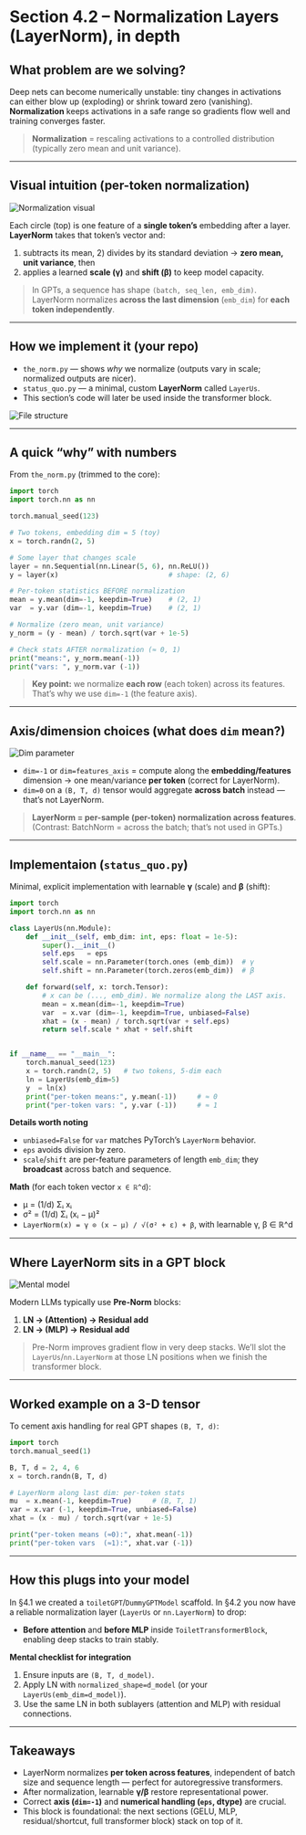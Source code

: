# Section 4.2 – Normalization Layers (LayerNorm), in depth

## What problem are we solving?
Deep nets can become numerically unstable: tiny changes in activations can either blow up (exploding) or shrink toward zero (vanishing). **Normalization** keeps activations in a safe range so gradients flow well and training converges faster.

> **Normalization** = rescaling activations to a controlled distribution (typically zero mean and unit variance).

---

## Visual intuition (per-token normalization)

![Normalization visual](./images/visual%20representation%20.png)

Each circle (top) is one feature of a **single token’s** embedding after a layer. **LayerNorm** takes that token’s vector and:
1) subtracts its mean, 2) divides by its standard deviation → **zero mean, unit variance**, then
3) applies a learned **scale (γ)** and **shift (β)** to keep model capacity.

> In GPTs, a sequence has shape `(batch, seq_len, emb_dim)`. LayerNorm normalizes **across the last dimension** (`emb_dim`) for **each token independently**.

---

## How we implement it (your repo)

- `the_norm.py` — shows *why* we normalize (outputs vary in scale; normalized outputs are nicer).
- `status_quo.py` — a minimal, custom **LayerNorm** called `LayerUs`.
- This section’s code will later be used inside the transformer block.

![File structure](./images/574efa1d-7a0b-41db-b4ea-11a5d6f26a3f.png)

---

## A quick “why” with numbers

From `the_norm.py` (trimmed to the core):

```python
import torch
import torch.nn as nn

torch.manual_seed(123)

# Two tokens, embedding dim = 5 (toy)
x = torch.randn(2, 5)

# Some layer that changes scale
layer = nn.Sequential(nn.Linear(5, 6), nn.ReLU())
y = layer(x)                           # shape: (2, 6)

# Per-token statistics BEFORE normalization
mean = y.mean(dim=-1, keepdim=True)    # (2, 1)
var  = y.var (dim=-1, keepdim=True)    # (2, 1)

# Normalize (zero mean, unit variance)
y_norm = (y - mean) / torch.sqrt(var + 1e-5)

# Check stats AFTER normalization (≈ 0, 1)
print("means:", y_norm.mean(-1))
print("vars: ", y_norm.var (-1))
```

> **Key point:** we normalize **each row** (each token) across its features. That’s why we use `dim=-1` (the feature axis).

---

## Axis/dimension choices (what does `dim` mean?)

![Dim parameter](./images/dim_parameter.png)

- `dim=-1` or `dim=features_axis` = compute along the **embedding/features** dimension → one mean/variance **per token** (correct for LayerNorm).
- `dim=0` on a `(B, T, d)` tensor would aggregate **across batch** instead — that’s not LayerNorm.

> **LayerNorm = per-sample (per-token) normalization across features**.  
> (Contrast: BatchNorm = across the batch; that’s not used in GPTs.)

---

## Implementaion (`status_quo.py`)

Minimal, explicit implementation with learnable **γ** (scale) and **β** (shift):

```python
import torch
import torch.nn as nn

class LayerUs(nn.Module):
    def __init__(self, emb_dim: int, eps: float = 1e-5):
        super().__init__()
        self.eps   = eps
        self.scale = nn.Parameter(torch.ones (emb_dim))  # γ
        self.shift = nn.Parameter(torch.zeros(emb_dim))  # β

    def forward(self, x: torch.Tensor):
        # x can be (..., emb_dim). We normalize along the LAST axis.
        mean = x.mean(dim=-1, keepdim=True)
        var  = x.var (dim=-1, keepdim=True, unbiased=False)
        xhat = (x - mean) / torch.sqrt(var + self.eps)
        return self.scale * xhat + self.shift


if __name__ == "__main__":
    torch.manual_seed(123)
    x = torch.randn(2, 5)   # two tokens, 5-dim each
    ln = LayerUs(emb_dim=5)
    y  = ln(x)
    print("per-token means:", y.mean(-1))     # ≈ 0
    print("per-token vars: ", y.var (-1))     # ≈ 1
```
**Details worth noting**
- `unbiased=False` for `var` matches PyTorch’s `LayerNorm` behavior.
- `eps` avoids division by zero.
- `scale`/`shift` are per-feature parameters of length `emb_dim`; they **broadcast** across batch and sequence.

**Math** (for each token vector `x ∈ ℝ^d`):
- μ = (1/d) Σᵢ xᵢ  
- σ² = (1/d) Σᵢ (xᵢ − μ)²  
- `LayerNorm(x) = γ ⊙ (x − μ) / √(σ² + ε) + β`, with learnable γ, β ∈ ℝ^d

---

## Where LayerNorm sits in a GPT block

![Mental model](./images/mental%20model.png)

Modern LLMs typically use **Pre-Norm** blocks:
1) **LN → (Attention) → Residual add**  
2) **LN → (MLP)      → Residual add**

> Pre-Norm improves gradient flow in very deep stacks. We’ll slot the `LayerUs`/`nn.LayerNorm` at those LN positions when we finish the transformer block.


---

## Worked example on a 3-D tensor

To cement axis handling for real GPT shapes `(B, T, d)`:

```python
import torch
torch.manual_seed(1)

B, T, d = 2, 4, 6
x = torch.randn(B, T, d)

# LayerNorm along last dim: per-token stats
mu  = x.mean(-1, keepdim=True)     # (B, T, 1)
var = x.var (-1, keepdim=True, unbiased=False)
xhat = (x - mu) / torch.sqrt(var + 1e-5)

print("per-token means (≈0):", xhat.mean(-1))
print("per-token vars  (≈1):", xhat.var (-1))
```

---

## How this plugs into your model

In §4.1 we created a `toiletGPT`/`DummyGPTModel` scaffold. In §4.2 you now have a reliable normalization layer (`LayerUs` or `nn.LayerNorm`) to drop:
- **Before attention** and **before MLP** inside `ToiletTransformerBlock`, enabling deep stacks to train stably.

**Mental checklist for integration**
1) Ensure inputs are `(B, T, d_model)`.  
2) Apply LN with `normalized_shape=d_model` (or your `LayerUs(emb_dim=d_model)`).  
3) Use the same LN in both sublayers (attention and MLP) with residual connections.

---

## Takeaways
- LayerNorm normalizes **per token across features**, independent of batch size and sequence length — perfect for autoregressive transformers.
- After normalization, learnable **γ/β** restore representational power.
- Correct **axis (`dim=-1`)** and **numerical handling (`eps`, dtype)** are crucial.
- This block is foundational: the next sections (GELU, MLP, residual/shortcut, full transformer block) stack on top of it.
